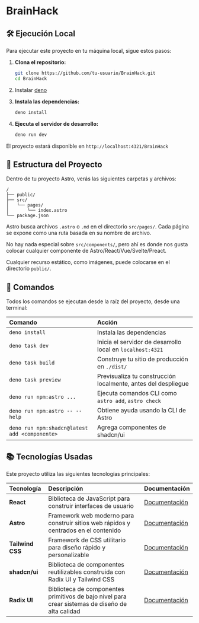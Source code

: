 # BrainHack

## 🛠️ Ejecución Local

Para ejecutar este proyecto en tu máquina local, sigue estos pasos:

1. **Clona el repositorio:**
   ```bash
   git clone https://github.com/tu-usuario/BrainHack.git
   cd BrainHack
   ```
2. Instalar [deno](https://deno.com/)
3. **Instala las dependencias:**
   ```bash
   deno install
   ```

4. **Ejecuta el servidor de desarrollo:**
   ```bash
   deno run dev
   ```

El proyecto estará disponible en `http://localhost:4321/BrainHack`

## 🚀 Estructura del Proyecto

Dentro de tu proyecto Astro, verás las siguientes carpetas y archivos:

```text
/
├── public/
├── src/
│   └── pages/
│       └── index.astro
└── package.json
```

Astro busca archivos `.astro` o `.md` en el directorio `src/pages/`. Cada página se expone como una
ruta basada en su nombre de archivo.

No hay nada especial sobre `src/components/`, pero ahí es donde nos gusta colocar cualquier
componente de Astro/React/Vue/Svelte/Preact.

Cualquier recurso estático, como imágenes, puede colocarse en el directorio `public/`.

## 🧞 Comandos

Todos los comandos se ejecutan desde la raíz del proyecto, desde una terminal:

| Comando                                       | Acción                                                        |
| :-------------------------------------------- | :------------------------------------------------------------ |
| `deno install`                                | Instala las dependencias                                      |
| `deno task dev`                               | Inicia el servidor de desarrollo local en `localhost:4321`    |
| `deno task build`                             | Construye tu sitio de producción en `./dist/`                 |
| `deno task preview`                           | Previsualiza tu construcción localmente, antes del despliegue |
| `deno run npm:astro ...`                      | Ejecuta comandos CLI como `astro add`, `astro check`          |
| `deno run npm:astro -- --help`                | Obtiene ayuda usando la CLI de Astro                          |
| `deno run npm:shadcn@latest add <componente>` | Agrega componentes de shadcn/ui                               |

## 📚 Tecnologías Usadas

Este proyecto utiliza las siguientes tecnologías principales:

| Tecnología       | Descripción                                                                                      | Documentación                                 |
| :--------------- | :----------------------------------------------------------------------------------------------- | :-------------------------------------------- |
| **React**        | Biblioteca de JavaScript para construir interfaces de usuario                                    | [Documentación](https://react.dev/)           |
| **Astro**        | Framework web moderno para construir sitios web rápidos y centrados en el contenido              | [Documentación](https://docs.astro.build/)    |
| **Tailwind CSS** | Framework de CSS utilitario para diseño rápido y personalizable                                  | [Documentación](https://tailwindcss.com/docs) |
| **shadcn/ui**    | Biblioteca de componentes reutilizables construida con Radix UI y Tailwind CSS                   | [Documentación](https://ui.shadcn.com/)       |
| **Radix UI**     | Biblioteca de componentes primitivos de bajo nivel para crear sistemas de diseño de alta calidad | [Documentación](https://www.radix-ui.com/)    |
